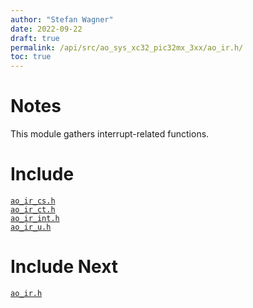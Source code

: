 ```yaml
---
author: "Stefan Wagner"
date: 2022-09-22
draft: true
permalink: /api/src/ao_sys_xc32_pic32mx_3xx/ao_ir.h/
toc: true
---
```


# Notes

This module gathers interrupt-related functions.

# Include

[`ao_ir_cs.h`](ao_ir_cs.h.md) <br/>
[`ao_ir_ct.h`](ao_ir_ct.h.md) <br/>
[`ao_ir_int.h`](ao_ir_int.h.md) <br/>
[`ao_ir_u.h`](ao_ir_u.h.md)

# Include Next

[`ao_ir.h`](../ao_sys_xc32_pic32/ao_ir.h.md)
